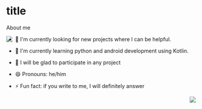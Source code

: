 # title
About me


<p align="center">
  <img align="left" src="https://github-readme-streak-stats.herokuapp.com/?user=GezzySherin&theme=dark&hide_border=true&background=141821"/>
</p>

- 🔭 I'm currently looking for new projects where I can be helpful.

- 🌱 I'm currently learning python and android development using Kotlin.

- 👯 I will be glad to participate in any project
  
- 😄 Pronouns: he/him
  
- ⚡ Fun fact: if you write to me, I will definitely answer

<p>
  <img align="right" src="https://github-readme-stats.vercel.app/api?username=GezzySherin&show_icons=true&hide_border=true&bg_color=141821&title_color=FB8C00&icon_color=FB8C00"/>
</p>





